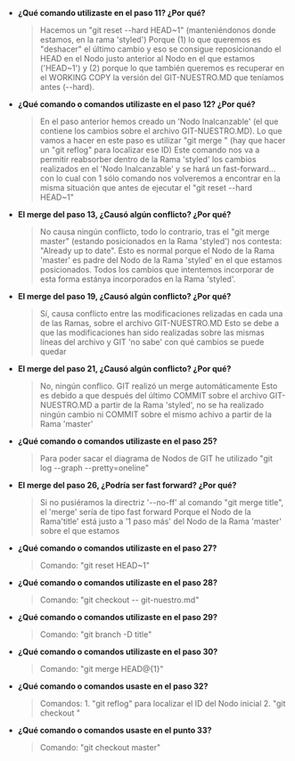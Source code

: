 - **¿Qué comando utilizaste en el paso 11? ¿Por qué?**

	> Hacemos un "git reset --hard HEAD&#126;1" (manteniéndonos donde estamos, en la rama 'styled')
	> Porque (1) lo que queremos es "deshacer" el último cambio y eso se consigue reposicionando el HEAD en el Nodo justo anterior al Nodo en el que estamos ('HEAD&#126;1') y (2) porque lo que también queremos es recuperar en el WORKING COPY la versión del GIT-NUESTRO.MD que teníamos antes (--hard).

- **¿Qué comando o comandos utilizaste en el paso 12? ¿Por qué?**

	> En el paso anterior hemos creado un 'Nodo Inalcanzable' (el que contiene los cambios sobre el archivo GIT-NUESTRO.MD). Lo que vamos a hacer en este paso es utilizar "git merge <ID del Nodo Inalcanzable>" (hay que hacer un "git reflog" para localizar ese ID)
	> Este comando nos va a permitir reabsorber dentro de la Rama 'styled' los cambios realizados en el 'Nodo Inalcanzable' y se hará un fast-forward... con lo cual con 1 sólo comando nos volveremos a encontrar en la misma situación que antes de ejecutar el "git reset --hard HEAD~1"

- **El merge del paso 13, ¿Causó algún conflicto? ¿Por qué?**

	> No causa ningún conflicto, todo lo contrario, tras el "git merge master" (estando posicionados en la Rama 'styled') nos contesta: "Already up to date".
	> Esto es normal porque el Nodo de la Rama 'master' es padre del Nodo de la Rama 'styled' en el que estamos posicionados. Todos los cambios que intentemos incorporar de esta forma estánya incorporados en la Rama 'styled'.

- **El merge del paso 19, ¿Causó algún conflicto? ¿Por qué?**

	> Sí, causa conflicto entre las modificaciones relizadas en cada una de las Ramas, sobre el archivo GIT-NUESTRO.MD
	> Esto se debe a que las modificaciones han sido realizadas sobre las mismas líneas del archivo y GIT 'no sabe' con qué cambios se puede quedar

- **El merge del paso 21, ¿Causó algún conflicto? ¿Por qué?**

	> No, ningún conflico. GIT realizó un merge automáticamente
	> Esto es debido a que después del último COMMIT sobre el archivo GIT-NUESTRO.MD a partir de la Rama 'styled', no se ha realizado ningún cambio ni COMMIT sobre el mismo achivo a partir de la Rama 'master'

- **¿Qué comando o comandos utilizaste en el paso 25?**

	> Para poder sacar el diagrama de Nodos de GIT he utilizado "git log --graph --pretty=oneline"

- **El merge del paso 26, ¿Podría ser fast forward? ¿Por qué?**

	> Si no pusiéramos la directriz '--no-ff' al comando "git merge title", el 'merge' sería de tipo fast forward
	> Porque el Nodo de la Rama'title' está justo a '1 paso más' del Nodo de la Rama 'master' sobre el que estamos

- **¿Qué comando o comandos utilizaste en el paso 27?**

	> Comando: "git reset HEAD~1"

- **¿Qué comando o comandos utilizaste en el paso 28?**

	> Comando: "git checkout -- git-nuestro.md"

- **¿Qué comando o comandos utilizaste en el paso 29?**

	> Comando: "git branch -D title"

- **¿Qué comando o comandos utilizaste en el paso 30?**

	> Comando: "git merge HEAD@{1}"

- **¿Qué comando o comandos usaste en el paso 32?**

	> Comandos:
		1. "git reflog" para localizar el ID del Nodo inicial
		2. "git checkout <ID del Nodo Inicial>"

- **¿Qué comando o comandos usaste en el punto 33?**

	> Comando: "git checkout master"

